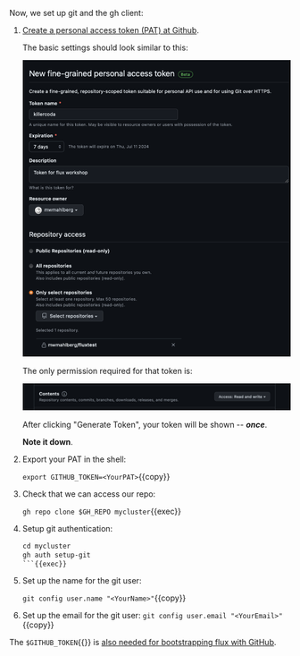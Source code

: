 Now, we set up git and the gh client:

1. [Create a personal access token (PAT) at Github](https://github.com/settings/personal-access-tokens/new).

    The basic settings should look similar to this:

    ![Basic Settings](../../assets/basic-flux/step4/BasicSettings.png)

    The only permission required for that token is:

    ![Required Permissions](../../assets/basic-flux/step4/Permission.png)

    After clicking "Generate Token", your token will be shown -- ***once***.

    **Note it down**.
    
2. Export your PAT in the shell:

    `export GITHUB_TOKEN=<YourPAT>`{{copy}}

3. Check that we can access our repo:

    `gh repo clone $GH_REPO mycluster`{{exec}}

4. Setup git authentication:

    ```
    cd mycluster 
    gh auth setup-git
    ```{{exec}}

5. Set up the name for the git user:

    `git config user.name "<YourName>"`{{copy}}

6. Set up the email for the git user:
    `git config user.email "<YourEmail>"`{{copy}}


The `$GITHUB_TOKEN`{{}} is [also needed for bootstrapping flux with GitHub](https://fluxcd.io/flux/installation/bootstrap/github/#github-pat).

